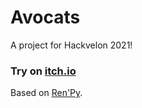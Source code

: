 # Avocats

A project for Hackvelon 2021!

### Try on [itch.io](https://vinatorul.itch.io/avocats)

Based on [Ren'Py](https://www.renpy.org/).
